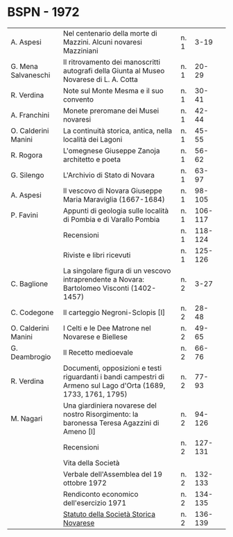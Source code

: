 # BSPN - 1972

<table>
    <tr>
        <td>A. Aspesi</td>
        <td>Nel centenario della morte di Mazzini. Alcuni novaresi Mazziniani</td>
        <td>n. 1</td>
        <td>3-19</td>
        <td></td>
    </tr>
    <tr>
        <td>G. Mena Salvaneschi</td>
        <td>Il ritrovamento dei manoscritti autografi della Giunta al Museo Novarese di L. A. Cotta</td>
        <td>n. 1</td>
        <td>20-29</td>
        <td></td>
    </tr>
    <tr>
        <td>R. Verdina</td>
        <td>Note sul Monte Mesma e il suo convento</td>
        <td>n. 1</td>
        <td>30-41</td>
        <td></td>
    </tr>
    <tr>
        <td>A. Franchini</td>
        <td>Monete preromane dei Musei novaresi</td>
        <td>n. 1</td>
        <td>42-44</td>
        <td></td>
    </tr>
    <tr>
        <td>O. Calderini Manini</td>
        <td>La continuit&agrave; storica, antica, nella localit&agrave; dei Lagoni</td>
        <td>n. 1</td>
        <td>45-55</td>
        <td></td>
    </tr>
    <tr>
        <td>R. Rogora</td>
        <td>L'omegnese Giuseppe Zanoja architetto e poeta</td>
        <td>n. 1</td>
        <td>56-62</td>
        <td></td>
    </tr>
    <tr>
        <td>G. Silengo</td>
        <td>L'Archivio di Stato di Novara</td>
        <td>n. 1</td>
        <td>63-97</td>
        <td></td>
    </tr>
    <tr>
        <td>A. Aspesi</td>
        <td>Il vescovo di Novara Giuseppe Maria Maraviglia (1667-1684)</td>
        <td>n. 1</td>
        <td>98-105</td>
        <td></td>
    </tr>
    <tr>
        <td>P. Favini</td>
        <td>Appunti di geologia sulle localit&agrave; di Pombia e di Varallo Pombia</td>
        <td>n. 1</td>
        <td>106-117</td>
        <td></td>
    </tr>
    <tr>
        <td></td>
        <td>Recensioni</td>
        <td>n. 1</td>
        <td>118-124</td>
        <td></td>
    </tr>
    <tr>
        <td></td>
        <td>Riviste e libri ricevuti</td>
        <td>n. 1</td>
        <td>125-126</td>
        <td></td>
    </tr>
    <tr>
        <td>C. Baglione</td>
        <td>La singolare figura di un vescovo intraprendente a Novara: Bartolomeo Visconti (1402-1457)</td>
        <td>n. 2</td>
        <td>3-27</td>
        <td></td>
    </tr>
    <tr>
        <td>C. Codegone</td>
        <td>Il carteggio Negroni-Sclopis [I]</td>
        <td>n. 2</td>
        <td>28-48</td>
        <td></td>
    </tr>
    <tr>
        <td>O. Calderini Manini</td>
        <td>I Celti e le Dee Matrone nel Novarese e Biellese</td>
        <td>n. 2</td>
        <td>49-65</td>
        <td></td>
    </tr>
    <tr>
        <td>G. Deambrogio</td>
        <td>Il Recetto medioevale</td>
        <td>n. 2</td>
        <td>66-76</td>
        <td></td>
    </tr>
    <tr>
        <td>R. Verdina</td>
        <td>Documenti, opposizioni e testi riguardanti i bandi campestri di Armeno sul Lago d'Orta (1689, 1733, 1761,
            1795)
        </td>
        <td>n. 2</td>
        <td>77-93</td>
        <td></td>
    </tr>
    <tr>
        <td>M. Nagari</td>
        <td>Una giardiniera novarese del nostro Risorgimento: la baronessa Teresa Agazzini di Ameno [I]</td>
        <td>n. 2</td>
        <td>94-126</td>
        <td></td>
    </tr>
    <tr>
        <td></td>
        <td>Recensioni</td>
        <td>n. 2</td>
        <td>127-131</td>
        <td></td>
    </tr>
    <tr>
        <td></td>
        <td>Vita della Societ&agrave;</td>
        <td></td>
        <td></td>
        <td></td>
    </tr>
    <tr>
        <td></td>
        <td>Verbale dell'Assemblea del 19 ottobre 1972</td>
        <td>n. 2</td>
        <td>132-133</td>
        <td></td>
    </tr>
    <tr>
        <td></td>
        <td>Rendiconto economico dell'esercizio 1971</td>
        <td>n. 2</td>
        <td>134-135</td>
        <td></td>
    </tr>
    <tr>
        <td></td>
        <td><a href="http://www.ssno.it/SSN/ssn_stat.html">Statuto della Societ&agrave; Storica Novarese</a></td>
        <td>n. 2</td>
        <td>136-139</td>
        <td></td>
    </tr>
</table>

